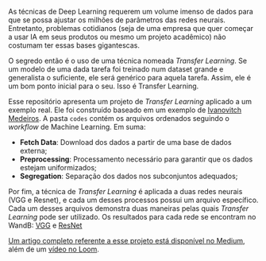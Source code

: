 
As técnicas de Deep Learning requerem um volume imenso de dados para que se possa ajustar os milhões de parâmetros das redes neurais. Entretanto, problemas cotidianos (seja de uma empresa que quer começar a usar IA em seus produtos ou mesmo um projeto acadêmico) não costumam ter essas bases gigantescas.

O segredo então é o uso de uma técnica nomeada _Transfer Learning_. Se um modelo de uma dada tarefa foi treinado num dataset grande e generalista o suficiente, ele será genérico para aquela tarefa. Assim, ele é um bom ponto inicial para o seu. Isso é Transfer Learning.

Esse repositório apresenta um projeto de _Transfer Learning_ aplicado a um exemplo real. Ele foi construído baseado em um exemplo de [Ivanovitch Medeiros](https://github.com/ivanovitchm/embedded.ai/blob/main/lessons/week_10/TransferLearning.ipynb). A pasta `codes` contém os arquivos ordenados seguindo o _workflow_ de Machine Learning. Em suma:
- **Fetch Data**: Download dos dados a partir de uma base de dados externa;
- **Preprocessing**: Processamento necessário para garantir que os dados estejam uniformizados;
- **Segregation**: Separação dos dados nos subconjuntos adequados;

Por fim, a técnica de _Transfer Learning_ é aplicada a duas redes neurais (VGG e Resnet), e cada um desses processos possui um arquivo específico. Cada um desses arquivos demonstra duas maneiras pelas quais _Transfer Learning_ pode ser utilizado. Os resultados para cada rede se encontram no WandB: [VGG](https://wandb.ai/gildson/transfer_learning_VGG-16) e [ResNet](https://wandb.ai/gildson/transfer_learning_ResNet50)

[Um artigo completo referente a esse projeto está disponível no Medium](https://medium.com/@mateus.d.assis.silva/transfer-learning-com-vgg16-e-resnet50-39e58c3e84c3), além de um [vídeo no Loom](https://www.loom.com/share/8a3a65f989204570b893dc33df7db367).
